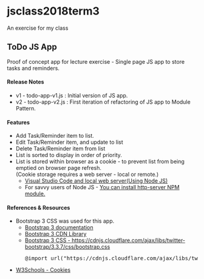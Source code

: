 # jsclass2018term3
An exercise for my class

<h2>ToDo JS App</h2>
<p>Proof of concept app for lecture exercise - Single page JS app to store tasks and reminders.</p>

<h4>Release Notes</h4>
<ul>
<li>v1 - todo-app-v1.js : Initial version of JS app.</li>
<li>v2 - todo-app-v2.js : First iteration of refactoring of JS app to Module Pattern.</li>
</ul>

<h4>Features</h4>
<ul>
<li>Add Task/Reminder item to list.</li>
<li>Edit Task/Reminder item, and update to list</li>
<li>Delete Task/Reminder item from list</li>
<li>List is sorted to display in order of priority.</li>
<li>List is stored within browser as a cookie - to prevent list from being emptied on browser page refresh.<br/>
(Cookie storage requires a web server - local or remote.)
<ul>
<li><a href="https://weblogs.asp.net/lduveau/visual-studio-code-and-local-web-server" target="_blank">Visual Studio Code and local web server(Using Node JS)</a></li>
<li>For savvy users of Node JS - <a href="https://www.npmjs.com/package/http-server" target="_blank">You can install http-server NPM module.</a></li>
</ul>
</li>
</ul>

<h4>References &amp; Resources</h4>
<ul>
<li>
    Bootstrap 3 CSS was used for this app.
    <ul>
        <li><a href="https://getbootstrap.com/docs/3.3/" target="_blank">Bootstrap 3 documentation</a></li>
        <li><a href="https://cdnjs.com/libraries/twitter-bootstrap/3.3.7" target="_blank">Bootstrap 3 CDN Library</a></li>
        <li>
            <a href="https://cdnjs.cloudflare.com/ajax/libs/twitter-bootstrap/3.3.7/css/bootstrap.css"target="_blank">Bootstrap 3 CSS - https://cdnjs.cloudflare.com/ajax/libs/twitter-bootstrap/3.3.7/css/bootstrap.css</a>
            <pre>@import url("https://cdnjs.cloudflare.com/ajax/libs/twitter-bootstrap/3.3.7/css/bootstrap.min.css");</pre>
        </li>
    </ul>
</li>
<li><a href="https://www.w3schools.com/Js/js_cookies.asp">W3Schools - Cookies</a></li>
</ul>

